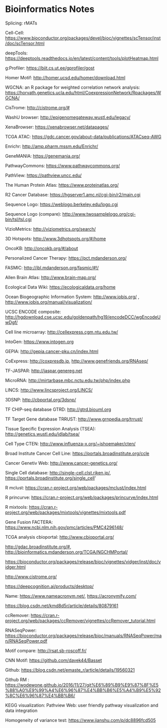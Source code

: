 # Bioinformatics Notes

Splicing: rMATs

Cell-Cell: https://www.bioconductor.org/packages/devel/bioc/vignettes/scTensor/inst/doc/scTensor.html

deepTools: https://deeptools.readthedocs.io/en/latest/content/tools/plotHeatmap.html

g:Profiler: https://biit.cs.ut.ee/gprofiler/gost

Homer Motif: http://homer.ucsd.edu/homer/download.html

WGCNA: an R package for weighted correlation network analysis: https://horvath.genetics.ucla.edu/html/CoexpressionNetwork/Rpackages/WGCNA/

CisTrome: http://cistrome.org/#

WashU browser: http://epigenomegateway.wustl.edu/legacy/

XenaBrowser: https://xenabrowser.net/datapages/

TCGA ATAC: https://gdc.cancer.gov/about-data/publications/ATACseq-AWG

Enrichr: http://amp.pharm.mssm.edu/Enrichr/

GeneMANIA: https://genemania.org/

PathwayCommons: https://www.pathwaycommons.org/

PathView: https://pathview.uncc.edu/

The Human Protein Atlas: https://www.proteinatlas.org/

R2 Cancer Database: https://hgserver1.amc.nl/cgi-bin/r2/main.cgi

Sequence Logo: https://weblogo.berkeley.edu/logo.cgi

Sequence Logo (compare): http://www.twosamplelogo.org/cgi-bin/tsl/tsl.cgi

VizioMetrics: http://viziometrics.org/search/

3D Hotspots: http://www.3dhotspots.org/#/home

OncoKB: http://oncokb.org/#/about

Personalized Cancer Therapy: https://pct.mdanderson.org/

FASMIC: http://ibl.mdanderson.org/fasmic/#!/

Allen Brain Atlas: http://www.brain-map.org/

Ecological Data Wiki: https://ecologicaldata.org/home

Ocean Biogeographic Information System: http://www.iobis.org/ , http://www.iobis.org/manual/visualization/

UCSC ENCODE composite: http://hgdownload.cse.ucsc.edu/goldenpath/hg19/encodeDCC/wgEncodeUwDgf/

Cell line microarray: http://cellexpress.cgm.ntu.edu.tw/

IntoGen: https://www.intogen.org

GEPIA: http://gepia.cancer-pku.cn/index.html

CoExpress: http://coxpresdb.jp, http://www.genefriends.org/RNAseq/

TF-JASPAR: http://jaspar.genereg.net

MicroRNA: http://mirtarbase.mbc.nctu.edu.tw/php/index.php

LINCS: http://www.lincsproject.org/LINCS/

3DSNP: http://cbportal.org/3dsnp/

TF CHIP-seq database GTRD: http://gtrd.biouml.org

TF Target Gene database TRRUST: http://www.grnpedia.org/trrust/

Tissue Specific Expression Analysis (TSEA): http://genetics.wustl.edu/jdlab/tsea/

Cell Type CTEN: http://www.influenza-x.org/~jshoemaker/cten/

Broad Institute Cancer Cell Line: https://portals.broadinstitute.org/ccle

Cancer Genetiv Web: http://www.cancer-genetics.org/

Single Cell database: http://single-cell.clst.riken.jp/, https://portals.broadinstitute.org/single_cell'

R mclust: https://cran.r-project.org/web/packages/mclust/index.html

R princurve: https://cran.r-project.org/web/packages/princurve/index.html

R mixtools: https://cran.r-project.org/web/packages/mixtools/vignettes/mixtools.pdf

Gene Fusion FACTERA: https://www.ncbi.nlm.nih.gov/pmc/articles/PMC4296148/

TCGA analysis cbioportal: http://www.cbioportal.org/

http://gdac.broadinstitute.org/#, http://bioinformatics.mdanderson.org/TCGA/NGCHMPortal/

https://bioconductor.org/packages/release/bioc/vignettes/vidger/inst/doc/vidger.html

http://www.cistrome.org/

https://deepcognition.ai/products/desktop/

Name: https://www.nameacronym.net/, https://acronymify.com/

https://blog.csdn.net/kmd8d5r/article/details/80879161


ccRemover: https://cran.r-project.org/web/packages/ccRemover/vignettes/ccRemover_tutorial.html

RNASeqPower: https://bioconductor.org/packages/release/bioc/manuals/RNASeqPower/man/RNASeqPower.pdf

Motif compare: http://rsat.sb-roscoff.fr/

CNN Motif: https://github.com/davek44/Basset

Github: https://blog.csdn.net/emaste_r/article/details/19560321

Github RM : https://wodewone.github.io/2016/11/27/git%E6%89%B9%E9%87%8F%E5%88%A0%E9%99%A4%E6%96%87%E4%BB%B6%E5%A4%B9%E5%92%8C%E6%96%87%E4%BB%B6/

KEGG visualization: Pathview Web: user friendly pathway visualization and data integration

Homogeneity of variance test: https://www.jianshu.com/p/dc8896fcd505
